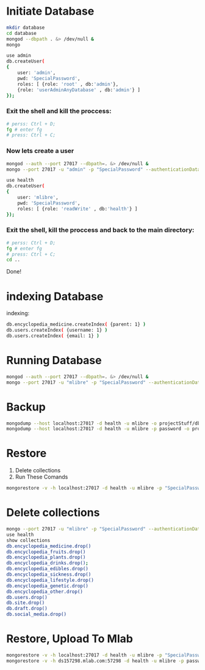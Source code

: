 Initiate Database
=========================

```bash
mkdir database
cd database
mongod --dbpath . &> /dev/null &
mongo

use admin
db.createUser(
{
	user: 'admin',
	pwd: 'SpecialPassword',
	roles: [ {role: 'root' , db:'admin'},
	{role: 'userAdminAnyDatabase' , db:'admin'} ]
});
```
### Exit the shell and kill the proccess:
```bash
# perss: Ctrl + D;
fg # enter fg
# press: Ctrl + C;
```
### Now lets create a user
```bash
mongod --auth --port 27017 --dbpath=. &> /dev/null &
mongo --port 27017 -u "admin" -p "SpecialPassword" --authenticationDatabase "admin"

use health
db.createUser(
{
	user: 'mlibre',
	pwd: 'SpecialPassword',
	roles: [ {role: 'readWrite' , db:'health'} ]
});
```

### Exit the shell, kill the proccess and back to the main directory:
```bash
# perss: Ctrl + D;
fg # enter fg
# press: Ctrl + C;
cd ..
```
Done!

indexing Database
==========================
indexing:
```bash
db.encyclopedia_medicine.createIndex( {parent: 1} )
db.users.createIndex( {username: 1} )
db.users.createIndex( {email: 1} )
```

Running Database
=========================
```bash
mongod --auth --port 27017 --dbpath=. &> /dev/null &
mongo --port 27017 -u "mlibre" -p "SpecialPassword" --authenticationDatabase "health"
```


Backup
==========================
```bash
mongodump --host localhost:27017 -d health -u mlibre -o projectStuff/db_dump/
mongodump --host localhost:27017 -d health -u mlibre -p password -o projectStuff/db_dump/
```

Restore
==========================
1. Delete collections
2. Run These Comands
```bash
mongorestore -v -h localhost:27017 -d health -u mlibre -p "SpecialPassword" related/projectStuff/backups/db/DBbak-2018-09-02-01:00:01/health
```

Delete collections
==========================
```bash
mongo --port 27017 -u "mlibre" -p "SpecialPassword" --authenticationDatabase "health"
use health
show collections
db.encyclopedia_medicine.drop()
db.encyclopedia_fruits.drop()
db.encyclopedia_plants.drop()
db.encyclopedia_drinks.drop();
db.encyclopedia_edibles.drop()
db.encyclopedia_sickness.drop()
db.encyclopedia_lifestyle.drop()
db.encyclopedia_genetic.drop()
db.encyclopedia_other.drop()
db.users.drop()
db.site.drop()
db.draft.drop()
db.social_media.drop()
```


Restore, Upload To Mlab
==========================
```bash
mongorestore -v -h localhost:27017 -d health -u mlibre -p "SpecialPassword" health/projectStuff/db_backups/DBbak-17-08-25-06\:23\:54/health/
mongorestore -v -h ds157298.mlab.com:57298 -d health -u mlibre -p password projectStuff/db_dump/health/
```